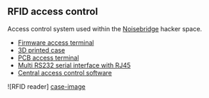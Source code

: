 RFID access control
-------------------

Access control system used within the [Noisebridge] hacker space.

   - [Firmware access terminal](software/firmware/README.md)
   - [3D printed case](hardware/terminal-case/README.md)
   - [PCB access terminal](hardware/terminal/README.md)
   - [Multi RS232 serial interface with RJ45](hardware/multi-interface/README.md)
   - [Central access control software](software/earl/README.md)

![RFID reader] [case-image]

[case-image]: https://github.com/hzeller/rfid-access-control/raw/master/img/rfid-reader-case.png
[Noisebridge]: https://noisebridge.net/
